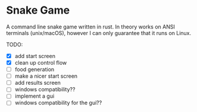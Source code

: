 # Snake Game

A command line snake game written in rust. In theory works on ANSI terminals (unix/macOS),
however I can only guarantee that it runs on Linux. 

TODO:
- [x] add start screen 
- [x] clean up control flow
- [ ] food generation 
- [ ] make a nicer start screen
- [ ] add results screen 
- [ ] windows compatibility?? 
- [ ] implement a gui
- [ ] windows compatibility for the gui?? 
